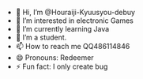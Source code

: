 - 👋 Hi, I’m @Houraiji-Kyuusyou-debuy
- 👀 I’m interested in electronic Games
- 🌱 I’m currently learning Java
- 💞️ I’m a student.
- 📫 How to reach me QQ486114846
- 😄 Pronouns: Redeemer
- ⚡ Fun fact: I only create bug

<!---
Houraiji-Kyuusyou-debuy/Houraiji-Kyuusyou-debuy is a ✨ special ✨ repository because its `README.md` (this file) appears on your GitHub profile.
You can click the Preview link to take a look at your changes.
--->
